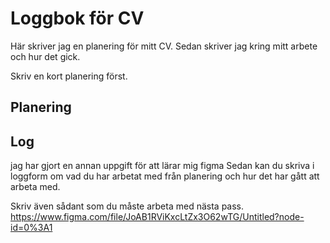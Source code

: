 # Loggbok för CV

Här skriver jag en planering för mitt CV.
Sedan skriver jag kring mitt arbete och hur det gick.

Skriv en kort planering först.

## Planering

## Log
jag har gjort en annan uppgift för att lärar mig figma
Sedan kan du skriva i loggform om vad du har arbetat med från planering och hur det har gått att arbeta med.

Skriv även sådant som du måste arbeta med nästa pass.
https://www.figma.com/file/JoAB1RViKxcLtZx3O62wTG/Untitled?node-id=0%3A1